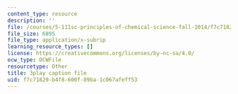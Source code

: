 ```yaml
---
content_type: resource
description: ''
file: /courses/5-111sc-principles-of-chemical-science-fall-2014/f7c71829b4f8600f89ba1c067afeff53_r7MO11iMsOQ.srt
file_size: 6895
file_type: application/x-subrip
learning_resource_types: []
license: https://creativecommons.org/licenses/by-nc-sa/4.0/
ocw_type: OCWFile
resourcetype: Other
title: 3play caption file
uid: f7c71829-b4f8-600f-89ba-1c067afeff53
---
```

